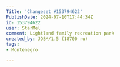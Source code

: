 ```yaml
---
Title: 'Changeset #153794622'
PublishDate: 2024-07-10T17:44:34Z
id: 153794622
user: StarMel
comment: Lightland family recreation park
created_by: JOSM/1.5 (18700 ru)
tags:
- Montenegro

---
```

